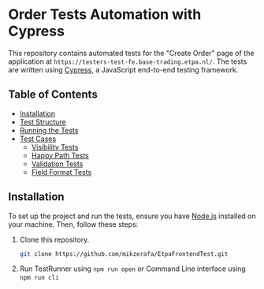 # Order Tests Automation with Cypress

This repository contains automated tests for the "Create Order" page of the application at `https://testers-test-fe.base-trading.etpa.nl/`. The tests are written using [Cypress](https://www.cypress.io/), a JavaScript end-to-end testing framework.

## Table of Contents

- [Installation](#installation)
- [Test Structure](#test-structure)
- [Running the Tests](#running-the-tests)
- [Test Cases](#test-cases)
  - [Visibility Tests](#visibility-tests)
  - [Happy Path Tests](#happy-path-tests)
  - [Validation Tests](#validation-tests)
  - [Field Format Tests](#field-format-tests)

## Installation

To set up the project and run the tests, ensure you have [Node.js](https://nodejs.org/) installed on your machine. Then, follow these steps:

1. Clone this repository.
   ```bash
   git clone https://github.com/mikzerafa/EtpaFrontendTest.git
2. Run TestRunner using `npm run open` or Command Line interface using `npm run cli`
